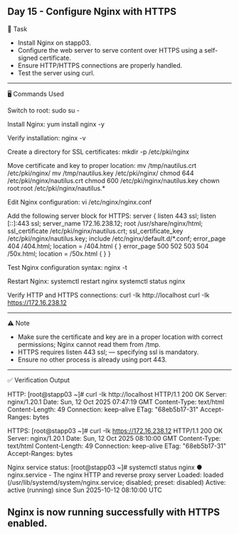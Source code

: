 ## Day 15 - Configure Nginx with HTTPS

📌 Task
- Install Nginx on stapp03.
- Configure the web server to serve content over HTTPS using a self-signed certificate.
- Ensure HTTP/HTTPS connections are properly handled.
- Test the server using curl.

---

🖥️ Commands Used

Switch to root:
sudo su -

Install Nginx:
yum install nginx -y

Verify installation:
nginx -v

Create a directory for SSL certificates:
mkdir -p /etc/pki/nginx

Move certificate and key to proper location:
mv /tmp/nautilus.crt /etc/pki/nginx/
mv /tmp/nautilus.key /etc/pki/nginx/
chmod 644 /etc/pki/nginx/nautilus.crt
chmod 600 /etc/pki/nginx/nautilus.key
chown root:root /etc/pki/nginx/nautilus.*

Edit Nginx configuration:
vi /etc/nginx/nginx.conf

Add the following server block for HTTPS:
server {
    listen 443 ssl;
    listen [::]:443 ssl;
    server_name 172.16.238.12;
    root /usr/share/nginx/html;
    ssl_certificate /etc/pki/nginx/nautilus.crt;
    ssl_certificate_key /etc/pki/nginx/nautilus.key;
    include /etc/nginx/default.d/*.conf;
    error_page 404 /404.html;
    location = /404.html { }
    error_page 500 502 503 504 /50x.html;
    location = /50x.html { }
}

Test Nginx configuration syntax:
nginx -t

Restart Nginx:
systemctl restart nginx
systemctl status nginx

Verify HTTP and HTTPS connections:
curl -Ik http://localhost
curl -Ik https://172.16.238.12

---

⚠️ Note
- Make sure the certificate and key are in a proper location with correct permissions; Nginx cannot read them from /tmp.
- HTTPS requires listen 443 ssl; — specifying ssl is mandatory.
- Ensure no other process is already using port 443.

---

✅ Verification Output

HTTP:
[root@stapp03 ~]# curl -Ik http://localhost
HTTP/1.1 200 OK
Server: nginx/1.20.1
Date: Sun, 12 Oct 2025 07:47:19 GMT
Content-Type: text/html
Content-Length: 49
Connection: keep-alive
ETag: "68eb5b17-31"
Accept-Ranges: bytes

HTTPS:
[root@stapp03 ~]# curl -Ik https://172.16.238.12
HTTP/1.1 200 OK
Server: nginx/1.20.1
Date: Sun, 12 Oct 2025 08:10:00 GMT
Content-Type: text/html
Content-Length: 49
Connection: keep-alive
ETag: "68eb5b17-31"
Accept-Ranges: bytes

Nginx service status:
[root@stapp03 ~]# systemctl status nginx
● nginx.service - The nginx HTTP and reverse proxy server
     Loaded: loaded (/usr/lib/systemd/system/nginx.service; disabled; preset: disabled)
     Active: active (running) since Sun 2025-10-12 08:10:00 UTC

Nginx is now running successfully with HTTPS enabled.
---
